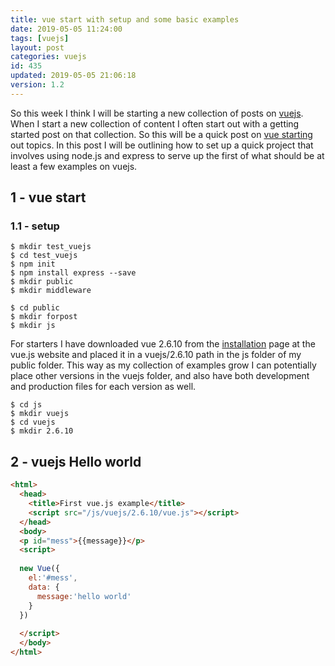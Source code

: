 ```yaml
---
title: vue start with setup and some basic examples
date: 2019-05-05 11:24:00
tags: [vuejs]
layout: post
categories: vuejs
id: 435
updated: 2019-05-05 21:06:18
version: 1.2
---
```


So this week I think I will be starting a new collection of posts on [vuejs](https://vuejs.org/). When I start a new collection of content I often start out with a getting started post on that collection. So this will be a quick post on [vue starting](https://vuejs.org/v2/guide/) out topics. In this post I will be outlining how to set up a quick project that involves using node.js and express to serve up the first of what should be at least a few examples on vuejs.

<!-- more -->

## 1 - vue start

### 1.1 - setup

```
$ mkdir test_vuejs
$ cd test_vuejs
$ npm init
$ npm install express --save
$ mkdir public
$ mkdir middleware
```

```
$ cd public
$ mkdir forpost
$ mkdir js
```

For starters I have downloaded vue 2.6.10 from the [installation](https://vuejs.org/v2/guide/installation.html) page at the vue.js website and placed it in a vuejs\/2.6.10 path in the js folder of my public folder. This way as my collection of examples grow I can potentially place other versions in the vuejs folder, and also have both development and production files for each version as well.

```
$ cd js
$ mkdir vuejs
$ cd vuejs
$ mkdir 2.6.10
```

## 2 - vuejs Hello world

```html
<html>
  <head>
    <title>First vue.js example</title>
    <script src="/js/vuejs/2.6.10/vue.js"></script>
  </head>
  <body>
  <p id="mess">{{message}}</p>
  <script>
  
  new Vue({
    el:'#mess',
    data: {
      message:'hello world'
    }
  })
  
  </script>
  </body>
</html>
```